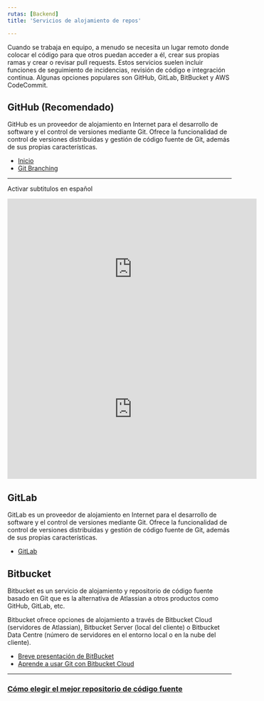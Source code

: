 ```yaml
---
rutas: [Backend]
title: 'Servicios de alojamiento de repos'

---
```


Cuando se trabaja en equipo, a menudo se necesita un lugar remoto donde colocar el código para que otros puedan acceder a él, crear sus propias ramas y crear o revisar pull requests. Estos servicios suelen incluir funciones de seguimiento de incidencias, revisión de código e integración continua. Algunas opciones populares son GitHub, GitLab, BitBucket y AWS CodeCommit.

## GitHub (Recomendado)
GitHub es un proveedor de alojamiento en Internet para el desarrollo de software y el control de versiones mediante Git. Ofrece la funcionalidad de control de versiones distribuidas y gestión de código fuente de Git, además de sus propias características.

* [Inicio](https://docs.github.com/es/get-started/quickstart)
* [Git Branching](https://learngitbranching.js.org/?locale=es_MX)

---
Activar subtitulos en español
<iframe width="560" height="315" src="https://www.youtube.com/embed/w3jLJU7DT5E?si=G1b5BLHXkTLIQK7a&cc_load_policy=1&cc_lang_pref=es" title="YouTube video player" frameborder="0" allow="accelerometer; autoplay; clipboard-write; encrypted-media; gyroscope; picture-in-picture; web-share" allowfullscreen></iframe>

<iframe width="560" height="315" src="https://www.youtube.com/embed/wpISo9TNjfU?si=64cTlt2YcqRfPAkQ&cc_load_policy=1&cc_lang_pref=es" title="YouTube video player" frameborder="0" allow="accelerometer; autoplay; clipboard-write; encrypted-media; gyroscope; picture-in-picture; web-share" allowfullscreen></iframe>

## GitLab
GitLab es un proveedor de alojamiento en Internet para el desarrollo de software y el control de versiones mediante Git. Ofrece la funcionalidad de control de versiones distribuidas y gestión de código fuente de Git, además de sus propias características.

* [GitLab](https://git-scm.com/book/es/v2/Git-en-el-Servidor-GitLab)

## Bitbucket
Bitbucket es un servicio de alojamiento y repositorio de código fuente basado en Git que es la alternativa de Atlassian a otros productos como GitHub, GitLab, etc.

Bitbucket ofrece opciones de alojamiento a través de Bitbucket Cloud (servidores de Atlassian), Bitbucket Server (local del cliente) o Bitbucket Data Centre (número de servidores en el entorno local o en la nube del cliente).

* [Breve presentación de BitBucket](https://bitbucket.org/product/es/guides/getting-started/overview#a-brief-overview-of-bitbucket)
* [Aprende a usar Git con Bitbucket Cloud](https://www.atlassian.com/es/git/tutorials/learn-git-with-bitbucket-cloud)

---
### [Cómo elegir el mejor repositorio de código fuente](https://aulab.es/noticia/24/github-bitbucket-gitlab-las-diferencias)

